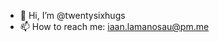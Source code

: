 - 👋 Hi, I’m @twentysixhugs
- 📫 How to reach me: iaan.lamanosau@pm.me

<!---
twentysixhugs/twentysixhugs is a ✨ special ✨ repository because its `README.md` (this file) appears on your GitHub profile.
You can click the Preview link to take a look at your changes.
--->
